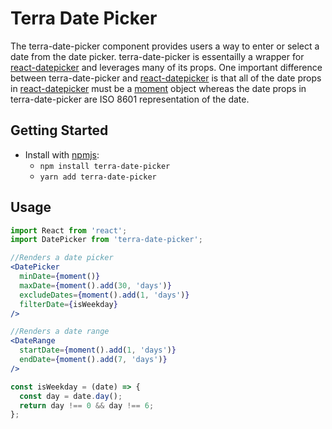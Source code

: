 # Terra Date Picker

The terra-date-picker component provides users a way to enter or select a date from the date picker. terra-date-picker is essentailly a wrapper for [react-datepicker](https://github.com/Hacker0x01/react-datepicker) and leverages many of its props. One important difference between terra-date-picker and [react-datepicker](https://github.com/Hacker0x01/react-datepicker) is that all of the date props in [react-datepicker](https://github.com/Hacker0x01/react-datepicker) must be a [moment](http://momentjs.com/docs/) object whereas the date props in terra-date-picker are ISO 8601 representation of the date.

## Getting Started

- Install with [npmjs](https://www.npmjs.com):
  - `npm install terra-date-picker` 
  - `yarn add terra-date-picker` 

## Usage

```jsx
import React from 'react';
import DatePicker from 'terra-date-picker';

//Renders a date picker
<DatePicker
  minDate={moment()}
  maxDate={moment().add(30, 'days')}
  excludeDates={moment().add(1, 'days')}
  filterDate={isWeekday}
/>

//Renders a date range
<DateRange
  startDate={moment().add(1, 'days')}
  endDate={moment().add(7, 'days')}
/>

const isWeekday = (date) => {
  const day = date.day();
  return day !== 0 && day !== 6;
};

```

